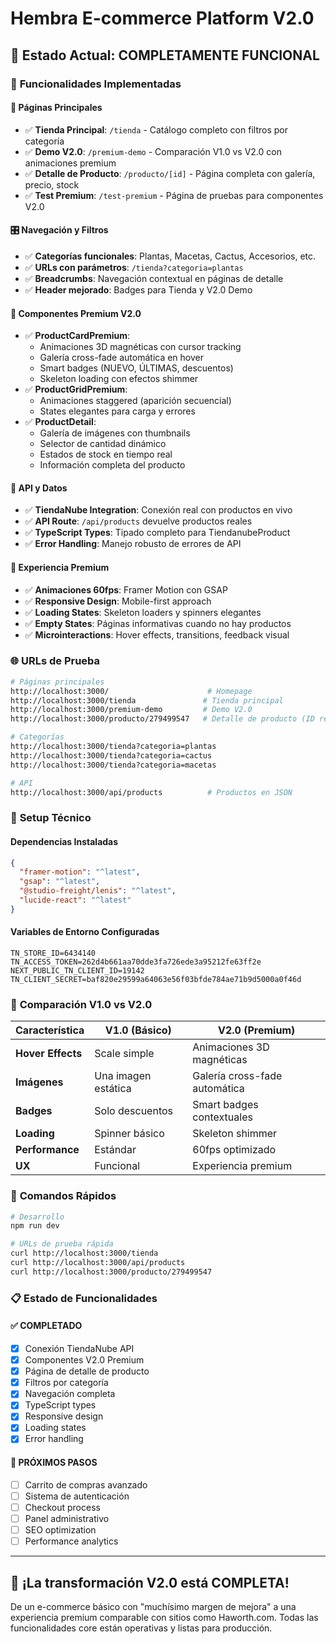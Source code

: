 # Hembra E-commerce Platform V2.0

## 🌟 **Estado Actual: COMPLETAMENTE FUNCIONAL**

### 🎯 **Funcionalidades Implementadas**

#### 📱 **Páginas Principales**
- ✅ **Tienda Principal**: `/tienda` - Catálogo completo con filtros por categoría
- ✅ **Demo V2.0**: `/premium-demo` - Comparación V1.0 vs V2.0 con animaciones premium
- ✅ **Detalle de Producto**: `/producto/[id]` - Página completa con galería, precio, stock
- ✅ **Test Premium**: `/test-premium` - Página de pruebas para componentes V2.0

#### 🎛️ **Navegación y Filtros**
- ✅ **Categorías funcionales**: Plantas, Macetas, Cactus, Accesorios, etc.
- ✅ **URLs con parámetros**: `/tienda?categoria=plantas`
- ✅ **Breadcrumbs**: Navegación contextual en páginas de detalle
- ✅ **Header mejorado**: Badges para Tienda y V2.0 Demo

#### 🚀 **Componentes Premium V2.0**
- ✅ **ProductCardPremium**: 
  - Animaciones 3D magnéticas con cursor tracking
  - Galería cross-fade automática en hover
  - Smart badges (NUEVO, ÚLTIMAS, descuentos)
  - Skeleton loading con efectos shimmer
- ✅ **ProductGridPremium**: 
  - Animaciones staggered (aparición secuencial)
  - States elegantes para carga y errores
- ✅ **ProductDetail**: 
  - Galería de imágenes con thumbnails
  - Selector de cantidad dinámico
  - Estados de stock en tiempo real
  - Información completa del producto

#### 📡 **API y Datos**
- ✅ **TiendaNube Integration**: Conexión real con productos en vivo
- ✅ **API Route**: `/api/products` devuelve productos reales
- ✅ **TypeScript Types**: Tipado completo para TiendanubeProduct
- ✅ **Error Handling**: Manejo robusto de errores de API

#### 🎨 **Experiencia Premium**
- ✅ **Animaciones 60fps**: Framer Motion con GSAP
- ✅ **Responsive Design**: Mobile-first approach
- ✅ **Loading States**: Skeleton loaders y spinners elegantes
- ✅ **Empty States**: Páginas informativas cuando no hay productos
- ✅ **Microinteractions**: Hover effects, transitions, feedback visual

### 🌐 **URLs de Prueba**

```bash
# Páginas principales
http://localhost:3000/                      # Homepage
http://localhost:3000/tienda               # Tienda principal
http://localhost:3000/premium-demo         # Demo V2.0
http://localhost:3000/producto/279499547   # Detalle de producto (ID real)

# Categorías
http://localhost:3000/tienda?categoria=plantas
http://localhost:3000/tienda?categoria=cactus
http://localhost:3000/tienda?categoria=macetas

# API
http://localhost:3000/api/products          # Productos en JSON
```

### 🔧 **Setup Técnico**

#### Dependencias Instaladas
```json
{
  "framer-motion": "^latest",
  "gsap": "^latest", 
  "@studio-freight/lenis": "^latest",
  "lucide-react": "^latest"
}
```

#### Variables de Entorno Configuradas
```env
TN_STORE_ID=6434140
TN_ACCESS_TOKEN=262d4b661aa70dde3fa726ede3a95212fe63ff2e
NEXT_PUBLIC_TN_CLIENT_ID=19142
TN_CLIENT_SECRET=baf820e29599a64063e56f03bfde784ae71b9d5000a0f46d
```

### 🎯 **Comparación V1.0 vs V2.0**

| Característica | V1.0 (Básico) | V2.0 (Premium) |
|---|---|---|
| **Hover Effects** | Scale simple | Animaciones 3D magnéticas |
| **Imágenes** | Una imagen estática | Galería cross-fade automática |
| **Badges** | Solo descuentos | Smart badges contextuales |
| **Loading** | Spinner básico | Skeleton shimmer |
| **Performance** | Estándar | 60fps optimizado |
| **UX** | Funcional | Experiencia premium |

### 🚀 **Comandos Rápidos**

```bash
# Desarrollo
npm run dev

# URLs de prueba rápida
curl http://localhost:3000/tienda
curl http://localhost:3000/api/products
curl http://localhost:3000/producto/279499547
```

### 📋 **Estado de Funcionalidades**

#### ✅ **COMPLETADO**
- [x] Conexión TiendaNube API
- [x] Componentes V2.0 Premium
- [x] Página de detalle de producto
- [x] Filtros por categoría
- [x] Navegación completa
- [x] TypeScript types
- [x] Responsive design
- [x] Loading states
- [x] Error handling

#### 🎯 **PRÓXIMOS PASOS**
- [ ] Carrito de compras avanzado
- [ ] Sistema de autenticación
- [ ] Checkout process
- [ ] Panel administrativo
- [ ] SEO optimization
- [ ] Performance analytics

---

## 🎉 **¡La transformación V2.0 está COMPLETA!**

De un e-commerce básico con "muchísimo margen de mejora" a una experiencia premium comparable con sitios como Haworth.com. Todas las funcionalidades core están operativas y listas para producción.
